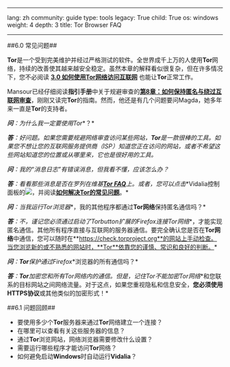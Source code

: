 

---

lang: zh
community: guide
type: tools
legacy: True
child: True
os: windows
weight: 4
depth: 3
title: Tor Browser FAQ

---

<a name="6.0"></a> 
##6.0 常见问题##

**Tor**是一个受到完美维护并经过严格测试的软件。全世界成千上万的人使用**Tor**网络，持续的改善使其越来越安全稳定。虽然本章的解释看似很复杂，但在许多情况下，您不必阅读 [**3.0 如何使用Tor网络访问互联网**](/zh/tor_accessinternet) 也能让**Tor**正常工作。

Mansour已经仔细阅读**指引手册**中关于规避审查的[**第8章：如何保持匿名与绕过互联网审查**](/zh/chapter-8)，刚刚又读完**Tor**的指南。然而，他还是有几个问题要问Magda，她多年来一直是**Tor**的支持者。

<div class="background" markdown="1">

***问**：为什么我一定要使用**Tor**？*

***答**：好问题。如果您需要规避网络审查访问某些网站，**Tor**是一款很棒的工具。如果您不想让您的互联网服务提供商（ISP）知道您正在访问的网站，或者不希望这些网站知道您的位置或从哪里来，它也是很好用的工具。*

***问**：我的“消息日志”有错误消息，但我看不懂，应该怎么办？*

***答**：看看那些消息是否在罗列在维基[**Tor FAQ**](https://trac.torproject.org/projects/tor/wiki/TheOnionRouter/TorFAQ)上。或者，您可以**点击**Vidalia控制面板的![](/sbox/screen/tor-en/88.png)，并阅读[**如何解决Tor的常见问题**](/zh/tor_troubleshooting)。*

***问**：当我运行**Tor浏览器**，我的其他程序都通过**Tor网络**保持匿名通信吗？*

***答**：不，谨记您必须通过启动了**Torbutton**扩展的**Firefox**连接**Tor网络**，才能实现匿名通信。其他所有程序直接与互联网的服务器通信。要完全确认您是否在**Tor网络**中通信，您可以随时在**https://check.torproject.org**的网站上手动检查。当您浏览新的或不熟悉的网站时，**Tor**依靠您的谨慎、常识和良好的判断。*

***问**：**Tor**保护通过**Firefox**浏览器的所有通信吗？*

***答**：**Tor**加密您和所有**Tor网络**内的通信。但是，记住**Tor**不能加密**Tor网络**和您联系的目标网站之间网络流量。对于这点，如果您重视隐私和信息安全，**您必须使用HTTPS协议**或其他类似的加密形式！*


</div> 

<a name="6.1"></a>
##6.1 问题回顾##

- 要使用多少个**Tor**服务器来通过**Tor**网络建立一个连接？
- 在哪里可以查看有关这些服务器的信息？
- 通过**Tor**浏览网站，网络浏览器需要修改什么设置？
- 需要运行哪些程序才能访问**Tor**网络？
- 如何避免启动**Windows**时自动运行**Vidalia**？


